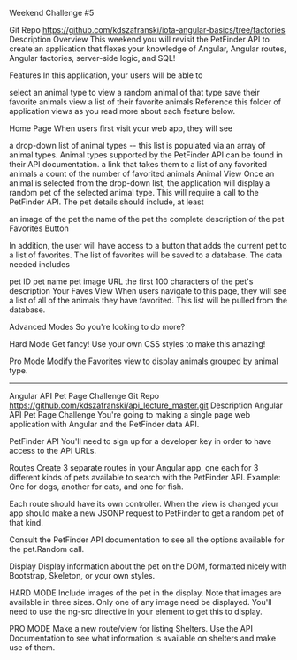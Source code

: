 Weekend Challenge #5

Git Repo
https://github.com/kdszafranski/iota-angular-basics/tree/factories
Description
Overview
This weekend you will revisit the PetFinder API to create an application that flexes your knowledge of Angular, 
Angular routes, Angular factories, server-side logic, and SQL!

Features
In this application, your users will be able to

select an animal type to view a random animal of that type
save their favorite animals
view a list of their favorite animals
Reference this folder of application views as you read more about each feature below.

Home Page
When users first visit your web app, they will see

a drop-down list of animal types -- this list is populated via an array of animal types. Animal types supported by 
the PetFinder API can be found in their API documentation.
a link that takes them to a list of any favorited animals
a count of the number of favorited animals
Animal View
Once an animal is selected from the drop-down list, the application will display a random pet of the selected animal 
type. This will require a call to the PetFinder API. The pet details should include, at least

an image of the pet
the name of the pet
the complete description of the pet
Favorites Button

In addition, the user will have access to a button that adds the current pet to a list of favorites. The list of 
favorites will be saved to a database. The data needed includes

pet ID
pet name
pet image URL
the first 100 characters of the pet's description
Your Faves View
When users navigate to this page, they will see a list of all of the animals they have favorited. This list will be
pulled from the database.

Advanced Modes
So you're looking to do more?

Hard Mode
Get fancy! Use your own CSS styles to make this amazing!

Pro Mode
Modify the Favorites view to display animals grouped by animal type.


------------------------------------------------------------------------------------------------------------
Angular API Pet Page Challenge
Git Repo
https://github.com/kdszafranski/api_lecture_master.git
Description
Angular API Pet Page Challenge
You're going to making a single page web application with Angular and the PetFinder data API.

PetFinder API
You'll need to sign up for a developer key in order to have access to the API URLs.

Routes
Create 3 separate routes in your Angular app, one each for 3 different kinds of pets available to search with the 
PetFinder API. Example: One for dogs, another for cats, and one for fish.

Each route should have its own controller. When the view is changed your app should make a new JSONP request to 
PetFinder to get a random pet of that kind.

Consult the PetFinder API documentation to see all the options available for the pet.Random call.

Display
Display information about the pet on the DOM, formatted nicely with Bootstrap, Skeleton, or your own styles.

HARD MODE
Include images of the pet in the display. Note that images are available in three sizes. Only one of any image need 
be displayed. You'll need to use the ng-src directive in your  element to get this to display.

PRO MODE
Make a new route/view for listing Shelters. Use the API Documentation to see what information is available on 
shelters and make use of them.